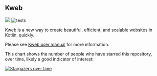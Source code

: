 ## Kweb

 [![](https://jitpack.io/v/kwebio/kweb-core.svg)](https://jitpack.io/#kwebio/kweb-core) ![tests](https://github.com/kwebio/kweb-core/workflows/tests/badge.svg)

Kweb is a new way to create beautiful, efficient, and scalable websites in Kotlin, quickly.

Please see [Kweb user manual](http://docs.kweb.io/) for more information.

This chart shows the number of people who have starred this repository, over time, likely a good indicator of interest:

[![Stargazers over time](https://starchart.cc/kwebio/kweb-core.svg)](https://starchart.cc/kwebio/kweb-core)
